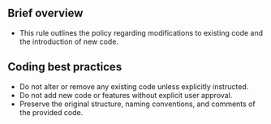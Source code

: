 ## Brief overview
- This rule outlines the policy regarding modifications to existing code and the introduction of new code.

## Coding best practices
- Do not alter or remove any existing code unless explicitly instructed.
- Do not add new code or features without explicit user approval.
- Preserve the original structure, naming conventions, and comments of the provided code.
